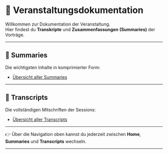 # 🎤 Veranstaltungsdokumentation

Willkommen zur Dokumentation der Veranstaltung.  
Hier findest du **Transkripte** und **Zusammenfassungen (Summaries)** der Vorträge.

---

## 📑 Summaries
Die wichtigsten Inhalte in komprimierter Form:

- [Übersicht aller Summaries](summaries/)

---

## 📝 Transcripts
Die vollständigen Mitschriften der Sessions:

- [Übersicht aller Transcripts](transcripts/)

---

👉 Über die Navigation oben kannst du jederzeit zwischen **Home**, **Summaries** und **Transcripts** wechseln.

---
